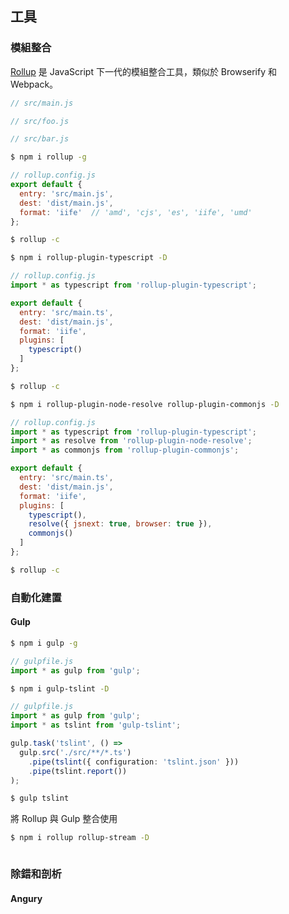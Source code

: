 ## 工具

### 模組整合

[Rollup](http://rollupjs.org/) 是 JavaScript 下一代的模組整合工具，類似於 Browserify 和 Webpack。

```js
// src/main.js
```

```js
// src/foo.js
```
```js
// src/bar.js
```

```bash
$ npm i rollup -g
```

```js
// rollup.config.js
export default {
  entry: 'src/main.js',
  dest: 'dist/main.js',
  format: 'iife'  // 'amd', 'cjs', 'es', 'iife', 'umd'
};
```

```bash
$ rollup -c
```

```bash
$ npm i rollup-plugin-typescript -D
```

```js
// rollup.config.js
import * as typescript from 'rollup-plugin-typescript';

export default {
  entry: 'src/main.ts',
  dest: 'dist/main.js',
  format: 'iife',
  plugins: [
    typescript()
  ]
};
```

```bash
$ rollup -c
```

```bash
$ npm i rollup-plugin-node-resolve rollup-plugin-commonjs -D
```

```js
// rollup.config.js
import * as typescript from 'rollup-plugin-typescript';
import * as resolve from 'rollup-plugin-node-resolve';
import * as commonjs from 'rollup-plugin-commonjs';

export default {
  entry: 'src/main.ts',
  dest: 'dist/main.js',
  format: 'iife',
  plugins: [
    typescript(),
    resolve({ jsnext: true, browser: true }),
    commonjs()
  ]
};
```

```bash
$ rollup -c
```

### 自動化建置

#### Gulp
```bash
$ npm i gulp -g
```

```ts
// gulpfile.js
import * as gulp from 'gulp';
```

```bash
$ npm i gulp-tslint -D
```

```ts
// gulpfile.js
import * as gulp from 'gulp';
import * as tslint from 'gulp-tslint';

gulp.task('tslint', () =>
  gulp.src('./src/**/*.ts')
    .pipe(tslint({ configuration: 'tslint.json' }))
    .pipe(tslint.report())
);
```

```bash
$ gulp tslint
```

將 Rollup 與 Gulp 整合使用

```bash
$ npm i rollup rollup-stream -D
```

```

```

### 除錯和剖析

#### Angury
